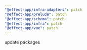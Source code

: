 ```yaml
---
"@effect-app/infra-adapters": patch
"@effect-app/prelude": patch
"@effect-app/schema": patch
"@effect-app/infra": patch
"@effect-app/vue": patch
---
```


update packages
